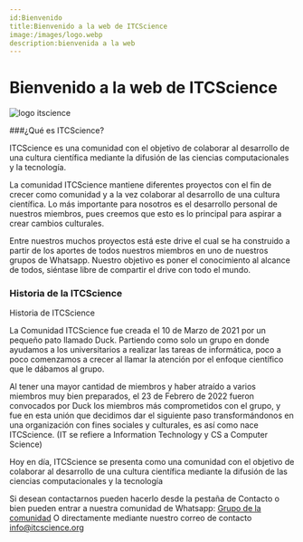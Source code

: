 ```yaml
---
id:Bienvenido
title:Bienvenido a la web de ITCScience
image:/images/logo.webp
description:bienvenida a la web
---
```



# Bienvenido a la web de ITCScience
![logo itscience](/images/logo1b.svg)

###¿Qué es ITCScience?

ITCScience es una comunidad con el objetivo de colaborar al desarrollo de una cultura científica mediante la difusión de las ciencias computacionales y la tecnología.

La comunidad ITCScience mantiene diferentes proyectos con el fin de crecer como comunidad y a la vez colaborar al desarrollo de una cultura científica. Lo más importante para nosotros es el desarrollo personal de nuestros miembros, pues creemos que esto es lo principal para aspirar a crear cambios culturales.

Entre nuestros muchos proyectos está este drive el cual se ha construido a partir de los aportes de todos nuestros miembros en uno de nuestros grupos de Whatsapp. Nuestro objetivo es poner el conocimiento al alcance de todos, siéntase libre de compartir el drive con todo el mundo.

### Historia de la ITCScience

Historia de ITCScience

La Comunidad ITCScience fue creada el 10 de Marzo de 2021 por un pequeño pato llamado Duck. Partiendo como solo un grupo en donde ayudamos a los universitarios a realizar las tareas de informática, poco a poco comenzamos a crecer al llamar la atención por el enfoque científico que le dábamos al grupo.

Al tener una mayor cantidad de miembros y haber atraído a varios miembros muy bien preparados, el 23 de Febrero de 2022 fueron convocados por Duck los miembros más comprometidos con el grupo, y fue en esta unión que decidimos dar el siguiente paso transformándonos en una organización con fines sociales y culturales, es así como nace ITCScience. (IT se refiere a Information Technology y CS a Computer Science)

Hoy en día, ITCScience se presenta como una comunidad con el objetivo de colaborar al desarrollo de una cultura científica mediante la difusión de las ciencias computacionales y la tecnología

Si desean contactarnos pueden hacerlo desde la pestaña de Contacto o bien pueden entrar a nuestra comunidad de Whatsapp:
[Grupo de la comunidad](http://chat.whatsapp.com/EtQk9oMhecp1aF)
O directamente mediante nuestro correo de contacto
 [info@itcscience.org](mailto:info@itcscience.org)